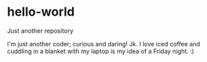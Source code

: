 # hello-world
Just another repository

I'm just another coder; curious and daring!
Jk. I love iced coffee and cuddling in a blanket with my laptop
          is my idea of a Friday night. :)
